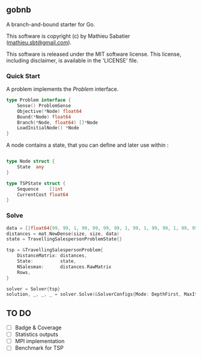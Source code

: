 ## gobnb

A branch-and-bound starter for Go.

This software is copyright (c) by Mathieu Sabatier (mathieu.sbt@gmail.com).

This software is released under the MIT software license.
This license, including disclaimer, is available in the 'LICENSE' file.

### Quick Start

A problem implements the *Problem* interface. 

```go
type Problem interface {
    Sense() ProblemSense
    Objective(*Node) float64
    Bound(*Node) float64
    Branch(*Node, float64) []*Node
    LoadInitialNode() *Node
}
```

A node contains a state, that you can define and later use within : 

```go

type Node struct {
    State  any
}

type TSPState struct {
    Sequence    []int
    CurrentCost float64
}

```

### Solve

```go
data = []float64{99, 99, 1, 99, 99, 99, 99, 1, 99, 1, 99, 99, 1, 99, 99, 99}
distances = mat.NewDense(size, size, data)
state = TravellingSalespersonProblemState{}

tsp = &TravellingSalespersonProblem{
    DistanceMatrix: distances,
    State:          state,
    NSalesman:      distances.RawMatrix 
    Rows,
}

solver = Solver{tsp}
solution, _, _, _ = solver.Solve(&SolverConfigs{Mode: DepthFirst, MaxIterCount:100})

```

## TO DO

- [ ] Badge & Coverage
- [ ] Statistics outputs
- [ ] MPI implementation
- [ ] Benchmark for TSP